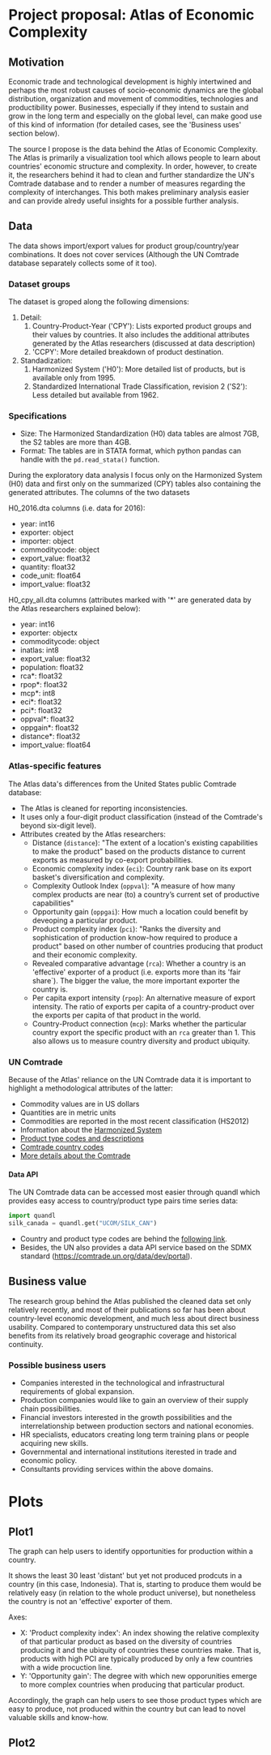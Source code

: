 # Project proposal: Atlas of Economic Complexity
## Motivation
Economic trade and technological development is highly intertwined and perhaps the most robust causes of socio-economic dynamics are the global distribution, organization and movement of commodities, technologies and productibility power. Businesses, especially if they intend to sustain and grow in the long term and especially on the global level, can make good use of this kind of information (for detailed cases, see the 'Business uses' section below).

The source I propose is the data behind the Atlas of Economic Complexity. The Atlas is primarily a visualization tool which allows people to learn about countries' economic structure and complexity. In order, however, to create it, the researchers behind it had to clean and further standardize the UN's Comtrade database and to render a number of measures regarding the complexity of interchanges. This both makes preliminary analysis easier and can provide alredy useful insights for a possible further analysis.

## Data
The data shows import/export values for product group/country/year combinations. It does not cover services (Although the UN Comtrade database separately collects some of it too).

### Dataset groups
The dataset is groped along the following dimensions:
1. Detail:
    1. Country-Product-Year ('CPY'): Lists exported product groups and their values by countries. It also includes the additional attributes generated by the Atlas researchers (discussed at data description)
    2. 'CCPY': More detailed breakdown of product destination.
2. Standadization:
    1. Harmonized System ('H0'): More detailed list of products, but is available only from 1995.
    2. Standardized International Trade Classification, revision 2 ('S2'): Less detailed but available from 1962.

### Specifications
* Size: The Harmonized Standardization (H0) data tables are almost 7GB, the S2 tables are more than 4GB.
* Format: The tables are in STATA format, which python pandas can handle with the `pd.read_stata()` function.

During the exploratory data analysis I focus only on the Harmonized System (H0) data and first only on the summarized (CPY) tables also containing the generated attributes. The columns of the two datasets

H0_2016.dta columns (i.e. data for 2016):
* year: int16
* exporter: object
* importer: object
* commoditycode: object
* export_value: float32
* quantity: float32
* code_unit: float64
* import_value: float32

H0_cpy_all.dta columns (attributes marked with '*' are generated data by the Atlas researchers explained below):
* year: int16
* exporter: objectx
* commoditycode: object
* inatlas: int8
* export_value: float32
* population: float32
* rca*: float32
* rpop*: float32
* mcp*: int8
* eci*: float32
* pci*: float32
* oppval*: float32
* oppgain*: float32
* distance*: float32
* import_value: float64

### Atlas-specific features
The Atlas data's differences from the United States public Comtrade database:
- The Atlas is cleaned for reporting inconsistencies.
- It uses only a four-digit product classification (instead of the Comtrade's beyond six-digit level).
- Attributes created by the Atlas researchers:
    - Distance (`distance`): "The extent of a location's existing capabilities to make the product" based on the products distance to current exports as measured by co-export probabilities.
    - Economic complexity index (`eci`): Country rank base on its export basket's diversification and complexity.
    - Complexity Outlook Index (`oppval`): "A measure of how many complex products are near (to) a country’s current set of productive capabilities"
    - Opportunity gain (`oppgai`): How much a location could benefit by deveoping a particular product.
    - Product complexity index (`pci`): "Ranks the diversity and sophistication of production know-how required to produce a product" based on other number of countries producing that product and their economic complexity.
    - Revealed comparative advantage (`rca`): Whether a country is an 'effective' exporter of a product (i.e. exports more than its 'fair share`). The bigger the value, the more important exporter the country is.
    - Per capita export intensity (`rpop`): An alternative measure of export intensity. The ratio of exports per capita of a country-product over the exports per capita of that product in the world.
    - Country-Product connection (`mcp`): Marks whether the particular country export the specific product with an `rca` greater than 1. This also allows us to measure country diversity and product ubiquity.


### UN Comtrade
Because of the Atlas' reliance on the UN Comtrade data it is important to highlight a methodological attributes of the latter:
* Commodity values are in US dollars
* Quantities are in metric units
* Commodities are reported in the most recent classification (HS2012)
* Information about the [Harmonized System](https://unstats.un.org/unsd/tradekb/Knowledgebase/50018/Harmonized-Commodity-Description-and-Coding-Systems-HS)
* [Product type codes and descriptions](http://unstats.un.org/unsd/tradekb/Attachment439.aspx?AttachmentType=1)
* [Comtrade country codes](https://unstats.un.org/unsd/tradekb/Knowledgebase/Comtrade-Country-Code-and-Name)
* [More details about the Comtrade](https://unstats.un.org/unsd/tradekb/Default.aspx)

#### Data API
The UN Comtrade data can be accessed most easier through quandl which provides easy access to country/product type pairs time series data:

```py
import quandl
silk_canada = quandl.get("UCOM/SILK_CAN")
```
* Country and product type codes are behind the [following link](https://www.quandl.com/data/UCOM-United-Nations-Commodity-Trade/documentation/data-organization).
* Besides, the UN also provides a data API service based on the SDMX standard (https://comtrade.un.org/data/dev/portal).

## Business value
The research group behind the Atlas published the cleaned data set only relatively recently, and most of their publications so far has been about country-level economic development, and much less about direct business usability. Compared to contemporary unstructured data this set also benefits from its relatively broad geographic coverage and historical continuity.

### Possible business users
- Companies interested in the technological and infrastructural requirements of global expansion.
- Production companies would like to gain an overview of their supply chain possibilities.
- Financial investors interested in the growth possibilities and the interrelationship between production sectors and national economies.
- HR specialists, educators creating long term training plans or people acquiring new skills.
- Governmental and international institutions iterested in trade and economic policy.
- Consultants providing services within the above domains.

# Plots
## Plot1
The graph can help users to identify opportunities for production within a country.

It shows the least 30 least 'distant' but yet not produced prodcuts in a country (in this case, Indonesia). That is, starting to produce them would be relatively easy (in relation to the whole product universe), but nonetheless the country is not an 'effective' exporter of them.

Axes:
* X: 'Product complexity index': An index showing the relative complexity of that particular product as based on the diversity of countries producing it and the ubiquity of countries these countries make. That is, products with high PCI are typically produced by only a few countries with a wide procuction line.
* Y: 'Opportunity gain': The degree with which new opporunities emerge to more complex countries when producing that particular product.

Accordingly, the graph can help users to see those product types which are easy to produce, not produced within the country but can lead to novel valuable skills and know-how.

## Plot2
